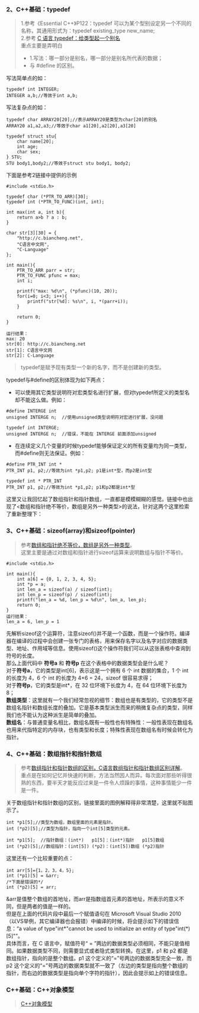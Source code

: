 ### 2、C++基础：typedef

> 1.参考《Essential C++》P122：typedef 可以为某个型别设定另一个不同的名称，其通用形式为：typedef existing_type new_name;  
> 2.参考 [C 语言 typedef：给类型起一个别名](http://c.biancheng.net/cpp/html/100.html)  
> 重点主要是弄明白  
> - 1.写法：哪一部分是别名，哪一部分是别名所代表的数据；
> - 与 #define 的区别。

写法简单点的如：

```
typedef int INTEGER;
INTEGER a,b;//等效于int a,b;
```

写法复杂点的如：

```
typedef char ARRAY20[20];//表示ARRAY20是类型为char[20]的别名
ARRAY20 a1,a2,a3;//等效于char a1[20],a2[20],a3[20]

typedef struct stu{
    char name[20];
    int age;
    char sex;
} STU;
STU body1,body2;//等效于struct stu body1, body2;
```
下面是参考2链接中提供的示例
```
#include <stdio.h>

typedef char (*PTR_TO_ARR)[30];
typedef int (*PTR_TO_FUNC)(int, int);

int max(int a, int b){
    return a>b ? a : b;
}

char str[3][30] = {
    "http://c.biancheng.net",
    "C语言中文网",
    "C-Language"
};

int main(){
    PTR_TO_ARR parr = str;
    PTR_TO_FUNC pfunc = max;
    int i;
   
    printf("max: %d\n", (*pfunc)(10, 20));
    for(i=0; i<3; i++){
        printf("str[%d]: %s\n", i, *(parr+i));
    }

    return 0;
}

运行结果：
max: 20
str[0]: http://c.biancheng.net
str[1]: C语言中文网
str[2]: C-Language
```
>typedef是赋予现有类型一个新的名字，而不是创建新的类型。

typedef与#define的区别体现为如下两点：  
- 可以使用其它类型说明符对宏类型名进行扩展，但对typedef所定义的类型名却不能这么做。例如：
```
#define INTERGE int
unsigned INTERGE n;  //使用unsigned类型说明符对宏进行扩展，没问题

typedef int INTERGE;
unsigned INTERGE n;  //错误，不能在 INTERGE 前面添加unsigned
```
- 在连续定义几个变量的时候typedef能够保证定义的所有变量均为同一类型，而#define则无法保证。例如：
```
#define PTR_INT int *
PTR_INT p1, p2;//等效为int *p1,p2; p1是int*型，而p2是int型

typedef int * PTR_INT
PTR_INT p1, p2;//等效为int *p1,p2; p1和p2都是int*型
```

这里又让我回忆起了数组指针和指针数组，一直都是模模糊糊的感觉。链接中也出现了<数组和指针绝不等价，数组是另外一种类型>的说法，针对这两个这里检索了重新整理下：
### 3、C++基础：sizeof(array)和sizeof(pointer)
>参考[数组和指针绝不等价，数组是另外一种类型](https://blog.csdn.net/qq_38325803/article/details/102751865)。  
这里主要是通过对数组和指针进行sizeof运算来说明数组与指针不等价。
```
#include <stdio.h>
 
int main(){
    int a[6] = {0, 1, 2, 3, 4, 5};
    int *p = a;
    int len_a = sizeof(a) / sizeof(int);
    int len_p = sizeof(p) / sizeof(int);
    printf("len_a = %d, len_p = %d\n", len_a, len_p);
    return 0;
}
运行结果：
len_a = 6, len_p = 1
```
先解析sizeof这个运算符，注意sizeof()并不是一个函数，而是一个操作符。编译器在编译的过程中会创建一张专门的表格，用来保存名字以及名字对应的数据类型、地址、作用域等信息。使用sizeof()这个操作符我们可以从这张表格中查询到符号的长度。  
那么上面代码中 **符号a** 和 **符号p** 在这个表格中的数据类型会是什么呢？  
对于**符号a**，它的类型是int[6]，表示这是一个拥有 6 个 int 数据的集合，1 个 int 的长度为 4，6 个 int 的长度为 4×6 = 24，sizeof 很容易求得；  
对于**符号p**，它的类型是int*，在 32 位环境下长度为 4，在 64 位环境下长度为 8；  
**数组类型**：这里就有一个我们经常忽视的细节：数组也是有类型的，它的类型不是数组名指针和数组长度的叠加。它是基本类型派生而来的稍微复杂点的类型，同样我们也不能认为这种派生是简单的叠加。  
**数组名**：与普通变量名相比，数组名既有一般性也有特殊性：一般性表现在数组名也用来代指特定的内存块，也有类型和长度；特殊性表现在数组名有时候会转化为指针。

### 4、C++基础：数组指针和指针数组
>参考[数组指针和指针数组的区别，C语言数组指针和指针数组区别详解](http://c.biancheng.net/view/335.html)。  
>重点是在如何记忆并快速的判断，方法当然因人而异。每次面对那些听得很熟的东西，要半天才能反应过来是一件令人烦躁的事情，这种事情能少一件是一件。

关于数组指针和指针数组的区别，链接里面的图例解释得非常清楚，这里就不贴图示了。
```
int *p1[5];//类型为数组，数组里面的元素是指针。
int (*p2)[5];//类型为指针，指向一个int[5]类型的元素。

int *p1[5];  //指针数组：(int*)   p1[5]：(int*)指针   p1[5]数组
int (*p2)[5];//数组指针：(int[5]) (*p2)：(int[5])数组 (*p2)指针
```

这里还有一个比较重要的点：
```
int arr[5]={1，2，3，4，5};
int (*p1)[5] = &arr;
/*下面是错误的*/
int (*p2)[5] = arr;
```
&arr是值整个数组的首地址，而arr是指数组首元素的首地址，所表示的意义不同，但是两者的值是一样的。  
但是在上面的代码片段中最后一个赋值语句在 Microsoft Visual Studio 2010 （以VS举例，其它编译器也会报错）中编译的时候，将会提示如下的错误信息：“a value of type"int*"cannot be used to initialize an entity of type"int(*)[5]"”。  
具体而言，在 C 语言中，赋值符号“ = ”两边的数据类型必须相同，不能只是值相同。如果数据类型不同，则需要显式或者隐式类型转换。在这里，p1 和 p2 都是数组指针，指向的是整个数组。p1 这个定义的“=”号两边的数据类型完全一致，而 p2 这个定义的“=”号两边的数据类型就不一致了（左边的类型是指向整个数组的指针，而右边的数据类型是指向单个字符的指针），因此会提示如上的错误信息。

### C++基础：C++对象模型

> [C++对象模型](https://www.cnblogs.com/skynet/p/3343726.html)

